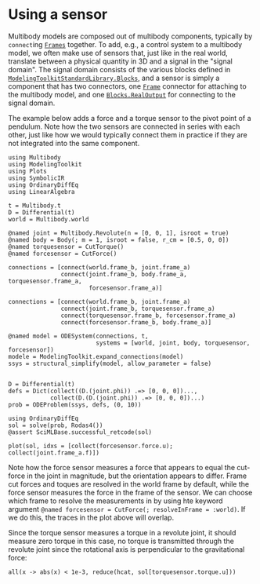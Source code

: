 # Using a sensor
Multibody models are composed out of multibody components, typically by `connect`ing [`Frames`](@ref) together. To add, e.g., a control system to a multibody model, we often make use of sensors that, just like in the real world, translate between a physical quantity in 3D and a signal in the "signal domain". The signal domain consists of the various blocks defined in [`ModelingToolkitStandardLibrary.Blocks`](https://docs.sciml.ai/ModelingToolkitStandardLibrary/stable/API/blocks/), and a sensor is simply a component that has two connectors, one [`Frame`](@ref) connector for attaching to the multibody model, and one [`Blocks.RealOutput`](@ref) for connecting to the signal domain.


The example below adds a force and a torque sensor to the pivot point of a pendulum. Note how the two sensors are connected in series with each other, just like how we would typically connect them in practice if they are not integrated into the same component.
```@example sensor
using Multibody
using ModelingToolkit
using Plots
using SymbolicIR
using OrdinaryDiffEq
using LinearAlgebra

t = Multibody.t
D = Differential(t)
world = Multibody.world

@named joint = Multibody.Revolute(n = [0, 0, 1], isroot = true)
@named body = Body(; m = 1, isroot = false, r_cm = [0.5, 0, 0])
@named torquesensor = CutTorque()
@named forcesensor = CutForce()

connections = [connect(world.frame_b, joint.frame_a)
               connect(joint.frame_b, body.frame_a, torquesensor.frame_a,
                       forcesensor.frame_a)]

connections = [connect(world.frame_b, joint.frame_a)
               connect(joint.frame_b, torquesensor.frame_a)
               connect(torquesensor.frame_b, forcesensor.frame_a)
               connect(forcesensor.frame_b, body.frame_a)]

@named model = ODESystem(connections, t,
                         systems = [world, joint, body, torquesensor, forcesensor])
modele = ModelingToolkit.expand_connections(model)
ssys = structural_simplify(model, allow_parameter = false)


D = Differential(t)
defs = Dict(collect((D.(joint.phi)) .=> [0, 0, 0])...,
            collect(D.(D.(joint.phi)) .=> [0, 0, 0])...)
prob = ODEProblem(ssys, defs, (0, 10))

using OrdinaryDiffEq
sol = solve(prob, Rodas4())
@assert SciMLBase.successful_retcode(sol)

plot(sol, idxs = [collect(forcesensor.force.u); collect(joint.frame_a.f)])
```

Note how the force sensor measures a force that appears to equal the cut-force in the joint in magnitude, but the orientation appears to differ. Frame cut forces and toques are resolved in the world frame by default, while the force sensor measures the force in the frame of the sensor. We can choose which frame to resolve the measurements in by using hte keyword argument `@named forcesensor = CutForce(; resolveInFrame = :world)`. If we do this, the traces in the plot above will overlap.

Since the torque sensor measures a torque in a revolute joint, it should measure zero torque in this case, no torque is transmitted through the revolute joint since the rotational axis is perpendicular to the gravitational force:
```@example sensor
all(x -> abs(x) < 1e-3, reduce(hcat, sol[torquesensor.torque.u]))
```
